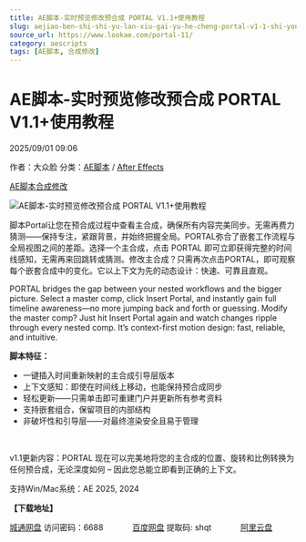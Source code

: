 ```yaml
---
title: AE脚本-实时预览修改预合成 PORTAL V1.1+使用教程
slug: aejiao-ben-shi-shi-yu-lan-xiu-gai-yu-he-cheng-portal-v1-1-shi-yong-jiao-cheng
source_url: https://www.lookae.com/portal-11/
category: aescripts
tags: [AE脚本, 合成修改]
---
```

# AE脚本-实时预览修改预合成 PORTAL V1.1+使用教程

2025/09/01 09:06

作者：大众脸
分类：[AE脚本](https://www.lookae.com/after-effects/aescripts/) / [After Effects](https://www.lookae.com/after-effects/)

[AE脚本](https://www.lookae.com/tag/ae%e8%84%9a%e6%9c%ac/)[合成修改](https://www.lookae.com/tag/%e5%90%88%e6%88%90%e4%bf%ae%e6%94%b9/)

![AE脚本-实时预览修改预合成 PORTAL V1.1+使用教程](https://www.lookae.com/wp-content/uploads/2025/07/PORTAL.jpg "AE脚本-实时预览修改预合成 PORTAL V1.1+使用教程-LookAE.com")

脚本Portal让您在预合成过程中查看主合成，确保所有内容完美同步。无需再费力猜测——保持专注，紧跟背景，并始终把握全局。PORTAL弥合了嵌套工作流程与全局视图之间的差距。选择一个主合成，点击 PORTAL 即可立即获得完整的时间线感知，无需再来回跳转或猜测。修改主合成？只需再次点击PORTAL，即可观察每个嵌套合成中的变化。它以上下文为先的动态设计：快速、可靠且直观。

PORTAL bridges the gap between your nested workflows and the bigger picture. Select a master comp, click Insert Portal, and instantly gain full timeline awareness—no more jumping back and forth or guessing. Modify the master comp? Just hit Insert Portal again and watch changes ripple through every nested comp. It’s context-first motion design: fast, reliable, and intuitive.

**脚本特征：**

* 一键插入时间重新映射的主合成引导层版本
* 上下文感知：即使在时间线上移动，也能保持预合成同步
* 轻松更新——只需单击即可重建门户并更新所有参考资料
* 支持嵌套组合，保留项目的内部结构
* 非破坏性和引导层——对最终渲染安全且易于管理

[﻿﻿﻿](http://cloud.video.taobao.com/play/u/null/p/1/e/6/t/1/526297176054.mp4)

v1.1更新内容：PORTAL 现在可以完美地将您的主合成的位置、旋转和比例转换为任何预合成，无论深度如何 – 因此您总能立即看到正确的上下文。

支持Win/Mac系统：AE 2025, 2024

**【下载地址】**

[城通网盘](https://url70.ctfile.com/f/2827370-8421361881-49d004?p=4431) 访问密码：6688             [百度网盘](https://pan.baidu.com/s/1DEAznaLaUTH62vaXWWik8A?pwd=shqt) 提取码: shqt             [阿里云盘](https://www.alipan.com/s/YjwTFPsPg1d)
